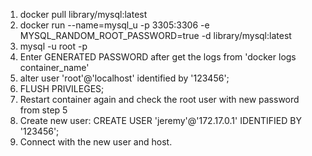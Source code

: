 1. docker pull library/mysql:latest
2. docker run --name=mysql_u -p 3305:3306 -e MYSQL_RANDOM_ROOT_PASSWORD=true -d library/mysql:latest
3. mysql -u root -p
4. Enter GENERATED PASSWORD after get the logs from 'docker logs container_name'
5. alter user 'root'@'localhost' identified by '123456';
6. FLUSH PRIVILEGES;
7. Restart container again and check the root user with new password from step 5
8. Create new user: CREATE USER 'jeremy'@'172.17.0.1' IDENTIFIED BY '123456';
9. Connect with the new user and host.




